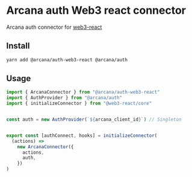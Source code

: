 # Arcana auth Web3 react connector

Arcana auth connector for [web3-react](https://github.com/Uniswap/web3-react)

## Install

```sh
yarn add @arcana/auth-web3-react @arcana/auth
```

## Usage

```ts
import { ArcanaConnector } from "@arcana/auth-web3-react"
import { AuthProvider } from "@arcana/auth"
import { initializeConnector } from "@web3-react/core"


const auth = new AuthProvider(`${arcana_client_id}`) // Singleton


export const [authConnect, hooks] = initializeConnector(
  (actions) =>
    new ArcanaConnector({
      actions,
      auth,
    })
)
```

